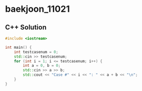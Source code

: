 # baekjoon_11021

## C++ Solution

```c++
#include <iostream>

int main() {
    int testcasenum = 0;
    std::cin >> testcasenum;
    for (int i = 1; i <= testcasenum; i++) {
        int a = 0, b = 0;
        std::cin >> a >> b;
        std::cout << "Case #" << i << ": " << a + b << "\n";
    }
}
```
